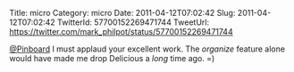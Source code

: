 Title: micro
Category: micro
Date: 2011-04-12T07:02:42
Slug: 2011-04-12T07:02:42
TwitterId: 57700152269471744
TweetUrl: https://twitter.com/mark_philpot/status/57700152269471744

[@Pinboard](https://twitter.com/Pinboard) I must applaud your excellent work.  The *organize* feature alone would have made me drop Delicious a *long* time ago. =)